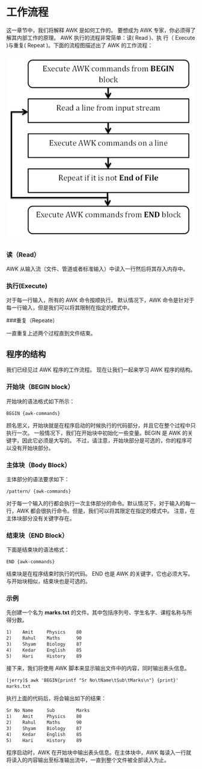 # 工作流程

这一章节中，我们将解释 AWK 是如何工作的。 要想成为 AWK 专家，你必须得了解其内部工作的原理。 AWK 执行的流程非常简单：读( Read )、执 行（ Execute )与重复( Repeat )。下面的流程图描述出了 AWK 的工作流程：

![](./images/awk_workflow.jpg)  

### 读（Read） 
 
AWK 从输入流（文件、管道或者标准输入）中读入一行然后将其存入内存中。

### 执行(Execute)  

对于每一行输入，所有的 AWK 命令按顺执行。 默认情况下，AWK 命令是针对于每一行输入，但是我们可以将其限制在指定的模式中。

###重复（Repeate）

一直重复上述两个过程直到文件结束。  

## 程序的结构

我们已经见过 AWK 程序的工作流程。 现在让我们一起来学习 AWK 程序的结构。

### 开始块（BEGIN block）

开始块的语法格式如下所示：  

```
BEGIN {awk-commands}
```  

顾名思义，开始块就是在程序启动的时候执行的代码部分，并且它在整个过程中只执行一次。 一般情况下，我们在开始块中初始化一些变量。BEGIN 是 AWK 的关键字，因此它必须是大写的。 不过，请注意，开始块部分是可选的，你的程序可以没有开始块部分。  

### 主体块（Body Block） 
 
主体部分的语法要求如下： 
 
```
/pattern/ {awk-commands}
```  

对于每一个输入的行都会执行一次主体部分的命令。默认情况下，对于输入的每一行，AWK 都会很执行命令。但是，我们可以将其限定在指定的模式中。 注意，在主体块部分没有关键字存在。 
 
### 结束块（END Block）

下面是结束块的语法格式：  

```
END {awk-commands}
```
  
结束块是在程序结束时执行的代码。 END 也是 AWK 的关键字，它也必须大写。 与开始块相似，结束块也是可选的。

### 示例  

先创建一个名为 **marks.txt** 的文件。其中包括序列号、学生名字、课程名称与所得分数。  
  
```
1)    Amit     Physics    80
2)    Rahul    Maths      90
3)    Shyam    Biology    87
4)    Kedar    English    85
5)    Hari     History    89
```  

接下来，我们将使用 AWK 脚本来显示输出文件中的内容，同时输出表头信息。  
  
```
[jerry]$ awk 'BEGIN{printf "Sr No\tName\tSub\tMarks\n"} {print}' marks.txt
```  

执行上面的代码后，将会输出如下的结果：  

```
Sr No Name     Sub        Marks
1)    Amit     Physics    80
2)    Rahul    Maths      90
3)    Shyam    Biology    87
4)    Kedar    English    85
5)    Hari     History    89
```  

程序启动时，AWK 在开始块中输出表头信息。在主体块中，AWK 每读入一行就将读入的内容输出至标准输出流中，一直到整个文件被全部读入为止。

